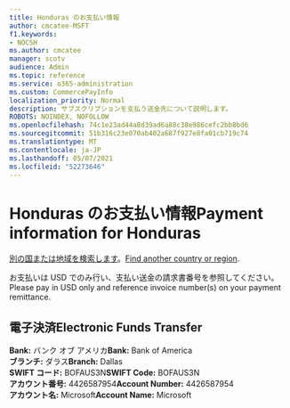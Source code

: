 ```yaml
---
title: Honduras のお支払い情報
author: cmcatee-MSFT
f1.keywords:
- NOCSH
ms.author: cmcatee
manager: scotv
audience: Admin
ms.topic: reference
ms.service: o365-administration
ms.custom: CommercePayInfo
localization_priority: Normal
description: サブスクリプションを支払う送金先について説明します。
ROBOTS: NOINDEX, NOFOLLOW
ms.openlocfilehash: 74c1e23ad44a8d39ad6a88c38e986cefc2bb8bd6
ms.sourcegitcommit: 51b316c23e070ab402a687f927e8fa01cb719c74
ms.translationtype: MT
ms.contentlocale: ja-JP
ms.lasthandoff: 05/07/2021
ms.locfileid: "52273646"
---
```

# <a name="payment-information-for-honduras"></a><span data-ttu-id="9aca6-103">Honduras のお支払い情報</span><span class="sxs-lookup"><span data-stu-id="9aca6-103">Payment information for Honduras</span></span>

<span data-ttu-id="9aca6-104">[別の国または地域を検索します](../billing-and-payments/pay-for-your-subscription.md)。</span><span class="sxs-lookup"><span data-stu-id="9aca6-104">[Find another country or region](../billing-and-payments/pay-for-your-subscription.md).</span></span>

<span data-ttu-id="9aca6-105">お支払いは USD でのみ行い、支払い送金の請求書番号を参照してください。</span><span class="sxs-lookup"><span data-stu-id="9aca6-105">Please pay in USD only and reference invoice number(s) on your payment remittance.</span></span>

## <a name="electronic-funds-transfer"></a><span data-ttu-id="9aca6-106">電子決済</span><span class="sxs-lookup"><span data-stu-id="9aca6-106">Electronic Funds Transfer</span></span>

<span data-ttu-id="9aca6-107">**Bank:** バンク オブ アメリカ</span><span class="sxs-lookup"><span data-stu-id="9aca6-107">**Bank:** Bank of America</span></span>  
<span data-ttu-id="9aca6-108">**ブランチ:** ダラス</span><span class="sxs-lookup"><span data-stu-id="9aca6-108">**Branch:** Dallas</span></span>  
<span data-ttu-id="9aca6-109">**SWIFT コード:** BOFAUS3N</span><span class="sxs-lookup"><span data-stu-id="9aca6-109">**SWIFT Code:** BOFAUS3N</span></span>  
<span data-ttu-id="9aca6-110">**アカウント番号:** 4426587954</span><span class="sxs-lookup"><span data-stu-id="9aca6-110">**Account Number:** 4426587954</span></span>  
<span data-ttu-id="9aca6-111">**アカウント名:** Microsoft</span><span class="sxs-lookup"><span data-stu-id="9aca6-111">**Account Name:** Microsoft</span></span>   